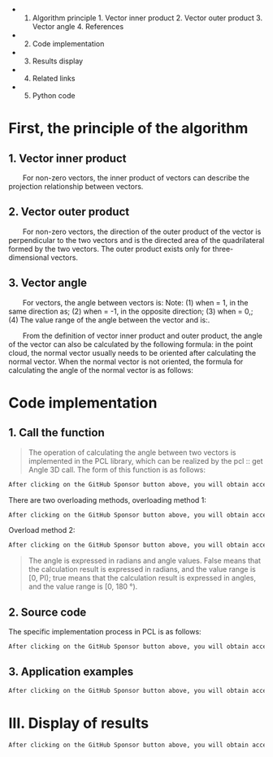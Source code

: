  + 1. Algorithm principle 1. Vector inner product 2. Vector outer product 3. Vector angle 4. References

 + 2. Code implementation 

 + 3. Results display 

 + 4. Related links 

 + 5. Python code 

#  First, the principle of the algorithm 

##   1. Vector inner product 

   For non-zero vectors, the inner product of vectors can describe the projection relationship between vectors. 

##   2. Vector outer product 

   For non-zero vectors, the direction of the outer product of the vector is perpendicular to the two vectors and is the directed area of the quadrilateral formed by the two vectors. The outer product exists only for three-dimensional vectors. 

##   3. Vector angle 

   For vectors, the angle between vectors is: Note: (1) when = 1, in the same direction as; (2) when = -1, in the opposite direction; (3) when = 0,; (4) The value range of the angle between the vector and is:. 

   From the definition of vector inner product and outer product, the angle of the vector can also be calculated by the following formula: in the point cloud, the normal vector usually needs to be oriented after calculating the normal vector. When the normal vector is not oriented, the formula for calculating the angle of the normal vector is as follows: 

#  Code implementation 

##  1. Call the function 

>  The operation of calculating the angle between two vectors is implemented in the PCL library, which can be realized by the pcl :: get Angle 3D call. The form of this function is as follows: 

  ```python  
After clicking on the GitHub Sponsor button above, you will obtain access permissions to my private code repository ( https://github.com/slowlon/my_code_bar ) to view this blog code. By searching the code number of this blog, you can find the code you need, code number is: 202402030957421018
  ```  
 There are two overloading methods, overloading method 1: 

  ```python  
After clicking on the GitHub Sponsor button above, you will obtain access permissions to my private code repository ( https://github.com/slowlon/my_code_bar ) to view this blog code. By searching the code number of this blog, you can find the code you need, code number is: 202402030957421018
  ```  
 Overload method 2: 

  ```python  
After clicking on the GitHub Sponsor button above, you will obtain access permissions to my private code repository ( https://github.com/slowlon/my_code_bar ) to view this blog code. By searching the code number of this blog, you can find the code you need, code number is: 202402030957421018
  ```  
>  The angle is expressed in radians and angle values. False means that the calculation result is expressed in radians, and the value range is [0, PI); true means that the calculation result is expressed in angles, and the value range is [0, 180 °). 

##  2. Source code 

 The specific implementation process in PCL is as follows: 

  ```python  
After clicking on the GitHub Sponsor button above, you will obtain access permissions to my private code repository ( https://github.com/slowlon/my_code_bar ) to view this blog code. By searching the code number of this blog, you can find the code you need, code number is: 202402030957421018
  ```  
##  3. Application examples 

  ```python  
After clicking on the GitHub Sponsor button above, you will obtain access permissions to my private code repository ( https://github.com/slowlon/my_code_bar ) to view this blog code. By searching the code number of this blog, you can find the code you need, code number is: 202402030957421018
  ```  
#  III. Display of results 

  ```python  
After clicking on the GitHub Sponsor button above, you will obtain access permissions to my private code repository ( https://github.com/slowlon/my_code_bar ) to view this blog code. By searching the code number of this blog, you can find the code you need, code number is: 202402030957421018
